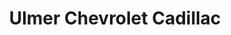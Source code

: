 ---
title: "Ulmer Chevrolet Cadillac"
url: /lloydminster/ulmer-chevrolet-cadillac/
shop: Autohaus
---